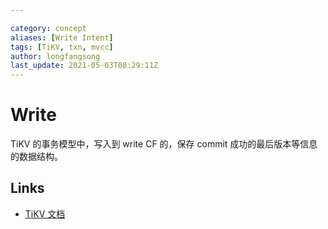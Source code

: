 ```yaml
---

category: concept
aliases: [Write Intent]
tags: [TiKV, txn, mvcc]
author: longfangsong
last_update: 2021-05-03T08:29:11Z
---
```


# Write

TiKV 的事务模型中，写入到 write CF 的，保存 commit 成功的最后版本等信息的数据结构。

## Links

- [TiKV 文档](https://tikv.github.io/doc/tikv/storage/mvcc/struct.Write.html)

